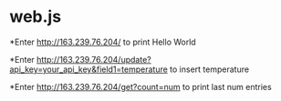 # web.js
*Enter http://163.239.76.204/ to print Hello World

*Enter http://163.239.76.204/update?api_key=your_api_key&field1=temperature to insert temperature

*Enter http://163.239.76.204/get?count=num to print last num entries
